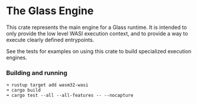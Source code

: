 # The Glass Engine

This crate represents the main engine for a Glass runtime. It is intended to
only provide the low level WASI execution context, and to provide a way to
execute clearly defined entrypoints.

See the tests for examples on using this crate to build specialized execution
engines.

### Building and running

```
➜ rustup target add wasm32-wasi
➜ cargo build
➜ cargo test --all --all-features -- --nocapture
```
